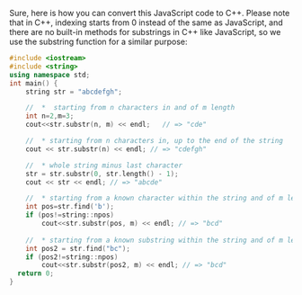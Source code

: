 Sure, here is how you can convert this JavaScript code to C++. Please note that in C++, indexing starts from 0 instead of the same as JavaScript, and there are no built-in methods for substrings in C++ like JavaScript, so we use the substring function for a similar purpose:

```cpp
#include <iostream>
#include <string>
using namespace std;
int main() { 
    string str = "abcdefgh";

    //  *  starting from n characters in and of m length
    int n=2,m=3;
    cout<<str.substr(n, m) << endl;   // => "cde"

    //  * starting from n characters in, up to the end of the string
    cout << str.substr(n) << endl; // => "cdefgh"

    //  * whole string minus last character
    str = str.substr(0, str.length() - 1);
    cout << str << endl; // => "abcde"

    //  * starting from a known character within the string and of m length
    int pos=str.find('b');
    if (pos!=string::npos) 
        cout<<str.substr(pos, m) << endl; // => "bcd"
      
    //  * starting from a known substring within the string and of m length
    int pos2 = str.find("bc");
    if (pos2!=string::npos) 
        cout<<str.substr(pos2, m) << endl; // => "bcd"
  return 0;  
}  
```
